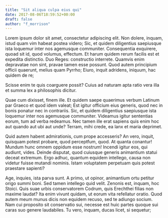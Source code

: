 ```yaml
---
title: "Sit aliqua culpa eius qui"
date: 2017-08-06T18:59:52+00:00
draft: false
author: "f_morrison"
---
```


Lorem ipsum dolor sit amet, consectetur adipiscing elit. Non dolere, inquam,
istud quam vim habeat postea videro; Sic, et quidem diligentius saepiusque ista
loquemur inter nos agemusque communiter. Consequentia exquirere, quoad sit id,
quod volumus, effectum. Et harum quidem rerum facilis est et expedita
distinctio. Duo Reges: constructio interrete. Quamvis enim depravatae non sint,
pravae tamen esse possunt. Quod autem principium officii quaerunt, melius quam
Pyrrho; Eiuro, inquit adridens, iniquum, hac quidem de re;

Scisse enim te quis coarguere possit? Cuius ad naturam apta ratio vera illa et
summa lex a philosophis dicitur.

Quae cum dixisset, finem ille. Et quidem saepe quaerimus verbum Latinum par
Graeco et quod idem valeat; Est igitur officium eius generis, quod nec in bonis
ponatur nec in contrariis. Sic, et quidem diligentius saepiusque ista loquemur
inter nos agemusque communiter. Videamus igitur sententias eorum, tum ad verba
redeamus. Nec tamen ille erat sapiens quis enim hoc aut quando aut ubi aut
unde? Terram, mihi crede, ea lanx et maria deprimet.

Quid autem habent admirationis, cum prope accesseris? An vero, inquit, quisquam
potest probare, quod perceptfum, quod. At quanta conantur! Mundum hunc omnem
oppidum esse nostrum! Incendi igitur eos, qui audiunt, vides. Deinde disputat,
quod cuiusque generis animantium statui deceat extremum. Ergo adhuc, quantum
equidem intellego, causa non videtur fuisse mutandi nominis. Istam voluptatem
perpetuam quis potest praestare sapienti?

Age, inquies, ista parva sunt. A primo, ut opinor, animantium ortu petitur
origo summi boni. Sed tamen intellego quid velit. Zenonis est, inquam, hoc
Stoici. Quis suae urbis conservatorem Codrum, quis Erechthei filias non maxime
laudat? Ita enim vivunt quidam, ut eorum vita refellatur oratio. Quod autem
meum munus dicis non equidem recuso, sed te adiungo socium. Nam cui proposito
sit conservatio sui, necesse est huic partes quoque sui caras suo genere
laudabiles. Tu vero, inquam, ducas licet, si sequetur;
